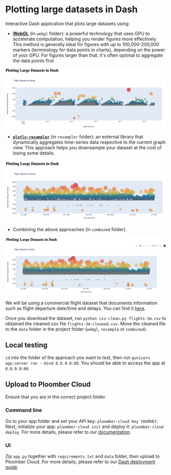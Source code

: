 # Plotting large datasets in Dash

Interactive Dash application that plots large datasets using:
- [**WebGL**](https://plotly.com/python/webgl-vs-svg/) (in `webgl` folder): a powerful technology that uses GPU to accelerate computation, helping you render figures more effectively. This method is generally ideal for figures with up to 100,000-200,000 markers (terminology for data points in charts), depending on the power of your GPU. For figures larger than that, it's often optimal to aggregate the data points first

![](static/app_webgl.png)

- [**`plotly-resampler`**](https://github.com/predict-idlab/plotly-resampler) (in `resampler` folder): an external library that dynamically aggregates time-series data respective to the current graph view. This approach helps you downsample your dataset at the cost of losing some details.

![](static/app_resampler.png)

- Combining the above approaches (in `combined` folder).

![](static/app_combined.png)

We will be using a commercial flight dataset that documents information such as flight departure date/time and delays. You can find it [here](https://github.com/vega/falcon/blob/master/data/flights-3m.csv).

Once you download the dataset, run `python csv-clean.py flights-3m.csv` to obtained the cleaned csv file `flights-3m-cleaned.csv`. Move the cleaned file to the `data` folder in the project folder (`webgl`, `resample` or  `combined`). 

## Local testing

`cd` into the folder of the approach you want to test, then run `gunicorn app:server run --bind 0.0.0.0:80`. You should be able to access the app at `0.0.0.0:80`.

## Upload to Ploomber Cloud

Ensure that you are in the correct project folder.

### Command line

Go to your app folder and set your API key: `ploomber-cloud key YOURKEY`. Next, initialize your app: `ploomber-cloud init` and deploy it: `ploomber-cloud deploy`. For more details, please refer to our [documentation](https://docs.cloud.ploomber.io/en/latest/user-guide/cli.html).

### UI

Zip `app.py` together with `requirements.txt` and `data` folder, then upload to Ploomber Cloud. For more details, please refer to our [Dash deployment guide](https://docs.cloud.ploomber.io/en/latest/apps/dash.html).
